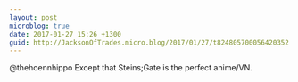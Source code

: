 ```yaml
---
layout: post
microblog: true
date: 2017-01-27 15:26 +1300
guid: http://JacksonOfTrades.micro.blog/2017/01/27/t824805700056420352.html
---
```

@thehoennhippo Except that Steins;Gate is the perfect anime/VN.
